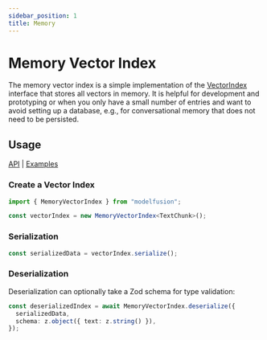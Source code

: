```yaml
---
sidebar_position: 1
title: Memory
---
```


# Memory Vector Index

The memory vector index is a simple implementation of the [VectorIndex](/api/interfaces/VectorIndex) interface that stores all vectors in memory. It is helpful for development and prototyping or when you only have a small number of entries and want to avoid setting up a database, e.g., for conversational memory that does not need to be persisted.

## Usage

[API](/api/classes/MemoryVectorIndex)
|
[Examples](https://github.com/lgrammel/modelfusion/tree/main/examples/basic/src/text-chunk/)

### Create a Vector Index

```ts
import { MemoryVectorIndex } from "modelfusion";

const vectorIndex = new MemoryVectorIndex<TextChunk>();
```

### Serialization

```ts
const serializedData = vectorIndex.serialize();
```

### Deserialization

Deserialization can optionally take a Zod schema for type validation:

```ts
const deserializedIndex = await MemoryVectorIndex.deserialize({
  serializedData,
  schema: z.object({ text: z.string() }),
});
```
